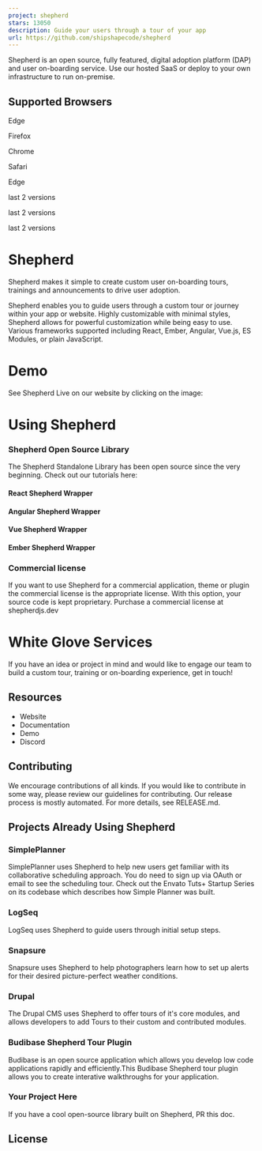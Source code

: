 ```yaml
---
project: shepherd
stars: 13050
description: Guide your users through a tour of your app
url: https://github.com/shipshapecode/shepherd
---
```


Shepherd is an open source, fully featured, digital adoption platform (DAP) and user on-boarding service. Use our hosted SaaS or deploy to your own infrastructure to run on-premise.

Supported Browsers
------------------

  
Edge

  
Firefox

  
Chrome

  
Safari

Edge

last 2 versions

last 2 versions

last 2 versions

Shepherd
========

Shepherd makes it simple to create custom user on-boarding tours, trainings and announcements to drive user adoption.

Shepherd enables you to guide users through a custom tour or journey within your app or website. Highly customizable with minimal styles, Shepherd allows for powerful customization while being easy to use. Various frameworks supported including React, Ember, Angular, Vue.js, ES Modules, or plain JavaScript.

Demo
====

See Shepherd Live on our website by clicking on the image:

Using Shepherd
==============

### Shepherd Open Source Library

The Shepherd Standalone Library has been open source since the very beginning. Check out our tutorials here:

#### React Shepherd Wrapper

#### Angular Shepherd Wrapper

#### Vue Shepherd Wrapper

#### Ember Shepherd Wrapper

### Commercial license

If you want to use Shepherd for a commercial application, theme or plugin the commercial license is the appropriate license. With this option, your source code is kept proprietary. Purchase a commercial license at shepherdjs.dev

White Glove Services
====================

If you have an idea or project in mind and would like to engage our team to build a custom tour, training or on-boarding experience, get in touch!

Resources
---------

-   Website
-   Documentation
-   Demo
-   Discord

Contributing
------------

We encourage contributions of all kinds. If you would like to contribute in some way, please review our guidelines for contributing. Our release process is mostly automated. For more details, see RELEASE.md.

Projects Already Using Shepherd
-------------------------------

### SimplePlanner

SimplePlanner uses Shepherd to help new users get familiar with its collaborative scheduling approach. You do need to sign up via OAuth or email to see the scheduling tour. Check out the Envato Tuts+ Startup Series on its codebase which describes how Simple Planner was built.

### LogSeq

LogSeq uses Shepherd to guide users through initial setup steps.

### Snapsure

Snapsure uses Shepherd to help photographers learn how to set up alerts for their desired picture-perfect weather conditions.

### Drupal

The Drupal CMS uses Shepherd to offer tours of it's core modules, and allows developers to add Tours to their custom and contributed modules.

### Budibase Shepherd Tour Plugin

Budibase is an open source application which allows you develop low code applications rapidly and efficiently.This Budibase Shepherd tour plugin allows you to create interative walkthroughs for your application.

### Your Project Here

If you have a cool open-source library built on Shepherd, PR this doc.

License
-------
